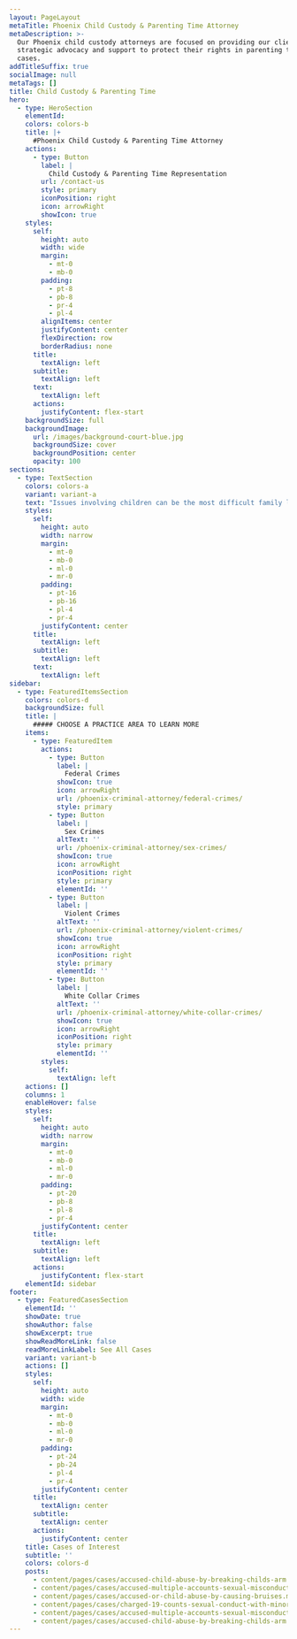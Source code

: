 ```yaml
---
layout: PageLayout
metaTitle: Phoenix Child Custody & Parenting Time Attorney
metaDescription: >-
  Our Phoenix child custody attorneys are focused on providing our clients with
  strategic advocacy and support to protect their rights in parenting time
  cases.
addTitleSuffix: true
socialImage: null
metaTags: []
title: Child Custody & Parenting Time
hero:
  - type: HeroSection
    elementId:
    colors: colors-b
    title: |+
      #Phoenix Child Custody & Parenting Time Attorney
    actions:
      - type: Button
        label: |
          Child Custody & Parenting Time Representation
        url: /contact-us
        style: primary
        iconPosition: right
        icon: arrowRight
        showIcon: true
    styles:
      self:
        height: auto
        width: wide
        margin:
          - mt-0
          - mb-0
        padding:
          - pt-8
          - pb-8
          - pr-4
          - pl-4
        alignItems: center
        justifyContent: center
        flexDirection: row
        borderRadius: none
      title:
        textAlign: left
      subtitle:
        textAlign: left
      text:
        textAlign: left
      actions:
        justifyContent: flex-start
    backgroundSize: full
    backgroundImage:
      url: /images/background-court-blue.jpg
      backgroundSize: cover
      backgroundPosition: center
      opacity: 100
sections:
  - type: TextSection
    colors: colors-a
    variant: variant-a
    text: "Issues involving children can be the most difficult family law cases. Whether there is a dispute arising at the time of divorce or you are facing a custody case related to paternity or a modification or enforcement of an original order, you should work with an experienced family law attorney that can protect your rights. At Blumberg & Associates, we focus our attention on providing legal solutions in the best interests of our clients and their children. Cases involving children can be painful, complex and difficult for all parties. To ensure that your rights are secured and your child’s best interests are protected, please contact a\_**Phoenix child custody and parenting time attorney**\_for a consultation or case evaluation.\n\n## CHILD CUSTODY GUIDELINES\n\nThere are basic guidelines for custody, but it is important that you work with a family attorney that can clearly articulate your rights as well as your child’s best interests. The court wants to know who is in the best position to care for the child, who has the most intimate and ongoing relationship with the child, and who has been the caretaker in the past. There are a number of other considerations that may become relevant. We work often with clients in mediation and other alternative dispute settings, but are not afraid to take any case to trial on your behalf.\n\nAfter a divorce, parents may be forced to share custody of their children, creating parenting schedules that may be difficult to manage, and forcing their children to adapt to two households. A custody dispute and parenting time schedule can be very difficult for all parties involved, especially the children. We will take the time to understand your needs and come up with a parenting plan according to the needs of the child.\_ While we are focused on protecting your rights, we will work within the court’s standard that tailors the visitation schedule to the best interest of the child.\n\n## CONTACT A PHOENIX CHILD CUSTODY AND PARENTING TIME ATTORNEY\n\nAt Blumberg & Associates, we are focused on providing our clients with strategic advocacy and support to protect their rights and interests in parenting time cases.\_A parenting time schedule dispute can disrupt your life and your relationship with your children. Let us protect what is important to you.\_Call our office today for a consultation with our attorneys.\n"
    styles:
      self:
        height: auto
        width: narrow
        margin:
          - mt-0
          - mb-0
          - ml-0
          - mr-0
        padding:
          - pt-16
          - pb-16
          - pl-4
          - pr-4
        justifyContent: center
      title:
        textAlign: left
      subtitle:
        textAlign: left
      text:
        textAlign: left
sidebar:
  - type: FeaturedItemsSection
    colors: colors-d
    backgroundSize: full
    title: |
      ##### CHOOSE A PRACTICE AREA TO LEARN MORE
    items:
      - type: FeaturedItem
        actions:
          - type: Button
            label: |
              Federal Crimes
            showIcon: true
            icon: arrowRight
            url: /phoenix-criminal-attorney/federal-crimes/
            style: primary
          - type: Button
            label: |
              Sex Crimes
            altText: ''
            url: /phoenix-criminal-attorney/sex-crimes/
            showIcon: true
            icon: arrowRight
            iconPosition: right
            style: primary
            elementId: ''
          - type: Button
            label: |
              Violent Crimes
            altText: ''
            url: /phoenix-criminal-attorney/violent-crimes/
            showIcon: true
            icon: arrowRight
            iconPosition: right
            style: primary
            elementId: ''
          - type: Button
            label: |
              White Collar Crimes
            altText: ''
            url: /phoenix-criminal-attorney/white-collar-crimes/
            showIcon: true
            icon: arrowRight
            iconPosition: right
            style: primary
            elementId: ''
        styles:
          self:
            textAlign: left
    actions: []
    columns: 1
    enableHover: false
    styles:
      self:
        height: auto
        width: narrow
        margin:
          - mt-0
          - mb-0
          - ml-0
          - mr-0
        padding:
          - pt-20
          - pb-8
          - pl-8
          - pr-4
        justifyContent: center
      title:
        textAlign: left
      subtitle:
        textAlign: left
      actions:
        justifyContent: flex-start
    elementId: sidebar
footer:
  - type: FeaturedCasesSection
    elementId: ''
    showDate: true
    showAuthor: false
    showExcerpt: true
    showReadMoreLink: false
    readMoreLinkLabel: See All Cases
    variant: variant-b
    actions: []
    styles:
      self:
        height: auto
        width: wide
        margin:
          - mt-0
          - mb-0
          - ml-0
          - mr-0
        padding:
          - pt-24
          - pb-24
          - pl-4
          - pr-4
        justifyContent: center
      title:
        textAlign: center
      subtitle:
        textAlign: center
      actions:
        justifyContent: center
    title: Cases of Interest
    subtitle: ''
    colors: colors-d
    posts:
      - content/pages/cases/accused-child-abuse-by-breaking-childs-arm.md
      - content/pages/cases/accused-multiple-accounts-sexual-misconduct.md
      - content/pages/cases/accused-or-child-abuse-by-causing-bruises.md
      - content/pages/cases/charged-19-counts-sexual-conduct-with-minor.md
      - content/pages/cases/accused-multiple-accounts-sexual-misconduct.md
      - content/pages/cases/accused-child-abuse-by-breaking-childs-arm.md
---
```

